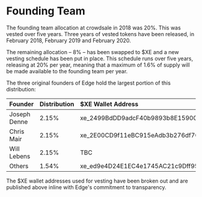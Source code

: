 # Founding Team

The founding team allocation at crowdsale in 2018 was 20%. This was vested over five years. Three years of vested tokens have been released, in February 2018, February 2019 and February 2020.

The remaining allocation – 8% – has been swapped to $XE and a new vesting schedule has been put in place. This schedule runs over five years, releasing at 20% per year, meaning that a maximum of 1.6% of supply will be made available to the founding team per year.

The three original founders of Edge hold the largest portion of this distribution:

| Founder | Distribution | $XE Wallet Address |
| :--- | :--- | :--- |
| Joseph Denne | 2.15% | xe\_2499BdDD9adcF40b9893b8E15900C2b45a7AEC84 |
| Chris Mair | 2.15% | xe\_2E00CD9f11eBC915eAdb3b276df709D270CdB315 |
| Will Lebens | 2.15% | TBC |
| Others | 1.54% | xe\_ed9e4D24E1EC4e1745AC21c9Dff9519b67B72348 |

The $XE wallet addresses used for vesting have been broken out and are published above inline with Edge's commitment to transparency.

